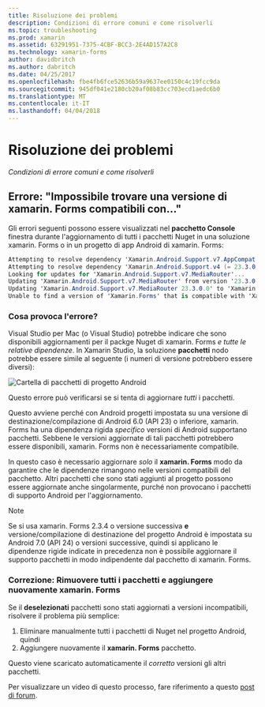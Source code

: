 ```yaml
---
title: Risoluzione dei problemi
description: Condizioni di errore comuni e come risolverli
ms.topic: troubleshooting
ms.prod: xamarin
ms.assetid: 63291951-7375-4CBF-BCC3-2E4AD157A2C8
ms.technology: xamarin-forms
author: davidbritch
ms.author: dabritch
ms.date: 04/25/2017
ms.openlocfilehash: fbe4fb6fce52636b59a9637ee0150c4c19fcc9da
ms.sourcegitcommit: 945df041e2180cb20af08b83cc703ecd1aedc6b0
ms.translationtype: MT
ms.contentlocale: it-IT
ms.lasthandoff: 04/04/2018
---
```

# <a name="troubleshooting"></a>Risoluzione dei problemi

_Condizioni di errore comuni e come risolverli_

## <a name="error-unable-to-find-a-version-of-xamarinforms-compatible-with"></a>Errore: "Impossibile trovare una versione di xamarin. Forms compatibili con..."

Gli errori seguenti possono essere visualizzati nel **pacchetto Console** finestra durante l'aggiornamento di tutti i pacchetti Nuget in una soluzione xamarin. Forms o in un progetto di app Android di xamarin. Forms:

```csharp
Attempting to resolve dependency 'Xamarin.Android.Support.v7.AppCompat (= 23.3.0.0)'.
Attempting to resolve dependency 'Xamarin.Android.Support.v4 (= 23.3.0.0)'.
Looking for updates for 'Xamarin.Android.Support.v7.MediaRouter'...
Updating 'Xamarin.Android.Support.v7.MediaRouter' from version '23.3.0.0' to '23.3.1.0' in project 'Todo.Droid'.
Updating 'Xamarin.Android.Support.v7.MediaRouter 23.3.0.0' to 'Xamarin.Android.Support.v7.MediaRouter 23.3.1.0' failed.
Unable to find a version of 'Xamarin.Forms' that is compatible with 'Xamarin.Android.Support.v7.MediaRouter 23.3.0.0'.
```

### <a name="what-causes-this-error"></a>Cosa provoca l'errore?

Visual Studio per Mac (o Visual Studio) potrebbe indicare che sono disponibili aggiornamenti per il packge Nuget di xamarin. Forms *e tutte le relative dipendenze*. In Xamarin Studio, la soluzione **pacchetti** nodo potrebbe essere simile al seguente (i numeri di versione potrebbero essere diversi):

![](images/updates-available.png "Cartella di pacchetti di progetto Android")

Questo errore può verificarsi se si tenta di aggiornare _tutti_ i pacchetti.

Questo avviene perché con Android progetti impostata su una versione di destinazione/compilazione di Android 6.0 (API 23) o inferiore, xamarin. Forms ha una dipendenza rigida *specifico* versioni di Android supportano pacchetti. Sebbene le versioni aggiornate di tali pacchetti potrebbero essere disponibili, xamarin. Forms non è necessariamente compatibile.

In questo caso è necessario aggiornare _solo_ il **xamarin. Forms** modo da garantire che le dipendenze rimangono nelle versioni compatibili del pacchetto. Altri pacchetti che sono stati aggiunti al progetto possono essere aggiornate anche singolarmente, purché non provocano i pacchetti di supporto Android per l'aggiornamento.


> [!NOTE]
> Se si usa xamarin. Forms 2.3.4 o versione successiva **e** versione/compilazione di destinazione del progetto Android è impostata su Android 7.0 (API 24) o versioni successive, quindi si applicano le dipendenze rigide indicate in precedenza non è possibile aggiornare il supporto pacchetti in modo indipendente dal pacchetto di xamarin. Forms.


### <a name="fix-remove-all-packages-and-re-add-xamarinforms"></a>Correzione: Rimuovere tutti i pacchetti e aggiungere nuovamente xamarin. Forms

Se il **deselezionati** pacchetti sono stati aggiornati a versioni incompatibili, risolvere il problema più semplice:

1. Eliminare manualmente tutti i pacchetti di Nuget nel progetto Android, quindi
2. Aggiungere nuovamente il **xamarin. Forms** pacchetto.

Questo viene scaricato automaticamente il *corretto* versioni gli altri pacchetti.

Per visualizzare un video di questo processo, fare riferimento a questo [post di forum](https://forums.xamarin.com/discussion/comment/170012/#Comment_170012).
